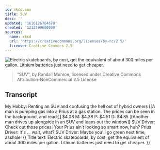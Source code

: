 ```yaml
---
id: xkcd.suv
title: SUV
desc: ''
updated: '1616126764678'
created: '1213599600000'
sources:
  name: xkcd
  url: 'https://creativecommons.org/licenses/by-nc/2.5/'
  license: Creative Commons 2.5
---
```

![Electric skateboards, by cost, get the equivalent of about 300 miles per gallon.  Lithium batteries just need to get cheaper.](https://imgs.xkcd.com/comics/suv.png)
> "SUV", by Randall Munroe, licensed under Creative Commons Attribution-NonCommercial 2.5 License

## Transcript
My Hobby:
Renting an SUV and confusing the hell out of hybrid owners
[[A man is pumping gas into a Prius at a gas station. The prices can be seen in the background, and read:]]
$4.08
M: $4.38
P: $4.51
D: $4.85
[[Another man drives up alongside in an SUV and leans out the window]]
SUV Driver: Check out those prices! Your Prius ain't looking so smart now, huh?
Prius Driver: It's ... wait, what?
SUV Driver: Maybe you'll go green next time, asshole!
{{ Title text: Electric skateboards, by cost, get the equivalent of about 300 miles per gallon. Lithium batteries just need to get cheaper. }}
